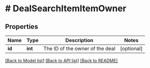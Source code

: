 # # DealSearchItemItemOwner

## Properties

Name | Type | Description | Notes
------------ | ------------- | ------------- | -------------
**id** | **int** | The ID of the owner of the deal | [optional]

[[Back to Model list]](../../README.md#models) [[Back to API list]](../../README.md#endpoints) [[Back to README]](../../README.md)

